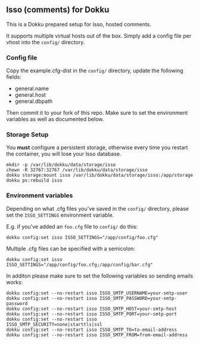 ## Isso (comments) for Dokku

This is a Dokku prepared setup for Isso, hosted comments.

It supports multiple virtual hosts out of the box. Simply
add a config file per vhost into the `config/` directory.

### Config file

Copy the example.cfg-dist in the `config/` directory,
update the following fields:

* general.name
* general.host
* general.dbpath

Then commit it to your fork of this repo. Make sure to set the
environment variables as well as documented below.

### Storage Setup

You **must** configure a persistent storage, otherwise every time you restart
the container, you will lose your Isso database.

```
mkdir -p /var/lib/dokku/data/storage/isso
chown -R 32767:32767 /var/lib/dokku/data/storage/isso
dokku storage:mount isso /var/lib/dokku/data/storage/isso:/app/storage
dokku ps:rebuild isso
```

### Environment variables

Depending on what .cfg files you've saved in the `config/` directory,
please set the `ISSO_SETTINGS` environment variable.

E.g. if you've added an `foo.cfg` file to `config/` do this:

```
dokku config:set isso ISSO_SETTINGS="/app/config/foo.cfg"
```

Multiple .cfg files can be specified with a semicolon:

```
dokku config:set isso ISSO_SETTINGS="/app/config/foo.cfg;/app/config/bar.cfg"
```

In additon please make sure to set the following variables so sending
emails works:

```
dokku config:set --no-restart isso ISSO_SMTP_USERNAME=your-smtp-user
dokku config:set --no-restart isso ISSO_SMTP_PASSWORD=your-smtp-password
dokku config:set --no-restart isso ISSO_SMTP_HOST=your-smtp-host
dokku config:set --no-restart isso ISSO_SMTP_PORT=your-smtp-port
dokku config:set --no-restart isso ISSO_SMTP_SECURITY=none|starttls|ssl
dokku config:set --no-restart isso ISSO_SMTP_TO=to-email-address
dokku config:set --no-restart isso ISSO_SMTP_FROM=from-email-address
```
